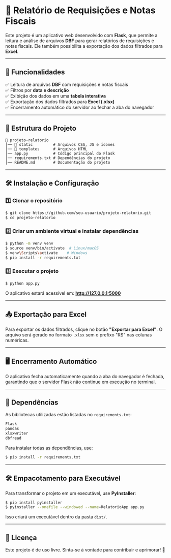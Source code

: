 # 📌 Relatório de Requisições e Notas Fiscais

Este projeto é um aplicativo web desenvolvido com **Flask**, que permite a leitura e análise de arquivos **DBF** para gerar relatórios de requisições e notas fiscais. Ele também possibilita a exportação dos dados filtrados para **Excel**.

---

## 🚀 **Funcionalidades**

✅ Leitura de arquivos **DBF** com requisições e notas fiscais  
✅ Filtros por **data e descrição**  
✅ Exibição dos dados em uma **tabela interativa**  
✅ Exportação dos dados filtrados para **Excel (.xlsx)**  
✅ Encerramento automático do servidor ao fechar a aba do navegador  

---

## 📂 **Estrutura do Projeto**

```
📁 projeto-relatorio
│── 📂 static         # Arquivos CSS, JS e ícones
│── 📂 templates      # Arquivos HTML
│── app.py           # Código principal do Flask
│── requirements.txt # Dependências do projeto
│── README.md        # Documentação do projeto
```

---

## 🛠 **Instalação e Configuração**

### **1️⃣ Clonar o repositório**
```bash
$ git clone https://github.com/seu-usuario/projeto-relatorio.git
$ cd projeto-relatorio
```

### **2️⃣ Criar um ambiente virtual e instalar dependências**
```bash
$ python -m venv venv
$ source venv/bin/activate  # Linux/macOS
$ venv\Scripts\activate    # Windows
$ pip install -r requirements.txt
```

### **3️⃣ Executar o projeto**
```bash
$ python app.py
```
O aplicativo estará acessível em: **http://127.0.0.1:5000**

---

## 📤 **Exportação para Excel**
Para exportar os dados filtrados, clique no botão **"Exportar para Excel"**. O arquivo será gerado no formato `.xlsx` sem o prefixo "R$" nas colunas numéricas.

---

## 🖥 **Encerramento Automático**
O aplicativo fecha automaticamente quando a aba do navegador é fechada, garantindo que o servidor Flask não continue em execução no terminal.

---

## 🔧 **Dependências**

As bibliotecas utilizadas estão listadas no `requirements.txt`:

```txt
Flask
pandas
xlsxwriter
dbfread
```
Para instalar todas as dependências, use:
```bash
$ pip install -r requirements.txt
```

---

## 🛠 **Empacotamento para Executável**
Para transformar o projeto em um executável, use **PyInstaller**:

```bash
$ pip install pyinstaller
$ pyinstaller --onefile --windowed --name=RelatorioApp app.py
```
Isso criará um executável dentro da pasta `dist/`.

---

## 📄 **Licença**

Este projeto é de uso livre. Sinta-se à vontade para contribuir e aprimorar! 🎉


